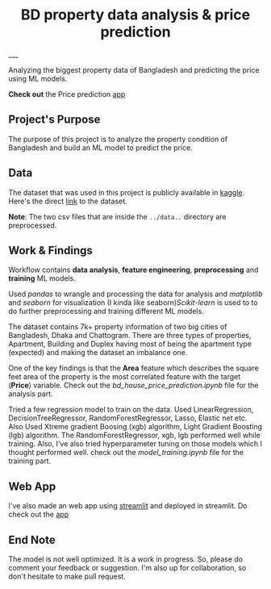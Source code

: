 <h1 align=center> BD property data analysis & price prediction </h1>
___

Analyzing the biggest property data of Bangladesh and predicting the price using ML models.<br>

**Check out** the Price prediction [app](https://tasfiq-k-bd-property-data-ana-house-price-prediction-app-woc4pb.streamlit.app)

## Project's Purpose
The purpose of this project is to analyze the property condition of Bangladesh and build an ML model to predict the price.

## Data
The dataset that was used in this project is publicly available in [kaggle](www.kaggle.com). Here's the direct [link](https://www.kaggle.com/datasets/ijajdatanerd/property-listing-data-in-bangladesh) to the dataset.

**Note**: The two csv files that are inside the `../data..` directory are preprocessed. 

## Work & Findings
Workflow contains **data analysis**, **feature engineering**, **preprocessing** and **training** ML models. <br>

Used *pandas* to wrangle and processing the data for analysis and *matplotlib* and *seaborn* for visualization (I kinda like seaborn)*Scikit-learn* is used to to do further preprocessing and training different ML models. <br> 

The dataset contains 7k+ property information of two big cities of Bangladesh, Dhaka and Chattogram. There are three types of properties, Apartment, Building and Duplex having most of being the apartment type (expected) and making the dataset an imbalance one. <br>

One of the key findings is that the **Area** feature which describes the square feet area of the property is the most correlated feature with the target (**Price**) variable. Check out the *bd_house_price_prediction.ipynb* file for the analysis part.

Tried a few regression model to train on the data. Used LinearRegression, DecisionTreeRegressor, RandomForestRegressor, Lasso, Elastic net etc. Also Used Xtreme gradient Boosing (xgb) algorithm, Light Gradient Boosting (lgb) algorithm. The RandomForestRegressor, xgb, lgb performed well while training. Also, I've also tried hyperparameter tuning on those models which I thought performed well. check out the *model_training.ipynb* file for the training part.

## Web App
I've also made an web app using [streamlit](www.streamlit.io) and deployed in streamlit. Do check out the [app](https://tasfiq-k-bd-property-data-ana-house-price-prediction-app-woc4pb.streamlit.app)

## End Note
The model is not well optimized. It is a work in progress. So, please do comment your feedback or suggestion. I'm also up for collaboration, so don't hesitate to make pull request.

